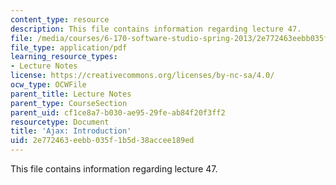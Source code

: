 ```yaml
---
content_type: resource
description: This file contains information regarding lecture 47.
file: /media/courses/6-170-software-studio-spring-2013/2e772463eebb035f1b5d38accee189ed_MIT6_170S13_47-asyn-intro.pdf
file_type: application/pdf
learning_resource_types:
- Lecture Notes
license: https://creativecommons.org/licenses/by-nc-sa/4.0/
ocw_type: OCWFile
parent_title: Lecture Notes
parent_type: CourseSection
parent_uid: cf1ce8a7-b030-ae95-29fe-ab84f20f3ff2
resourcetype: Document
title: 'Ajax: Introduction'
uid: 2e772463-eebb-035f-1b5d-38accee189ed
---
```

This file contains information regarding lecture 47.